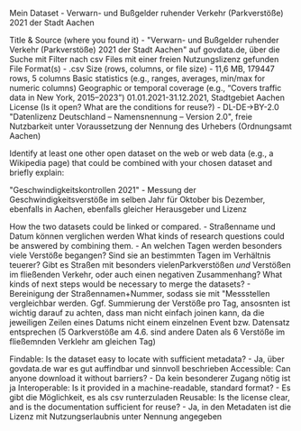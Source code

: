Mein Dataset - Verwarn- und Bußgelder ruhender Verkehr (Parkverstöße) 2021 der Stadt Aachen

Title & Source (where you found it) - "Verwarn- und Bußgelder ruhender Verkehr (Parkverstöße) 2021 der Stadt Aachen" auf govdata.de, über die Suche mit Filter nach csv Files mit einer freien Nutzungslizenz gefunden
File Format(s) - .csv
Size (rows, columns, or file size) - 11,6 MB, 179447 rows, 5 columns
Basic statistics (e.g., ranges, averages, min/max for numeric columns)
Geographic or temporal coverage (e.g., “Covers traffic data in New York, 2015–2023”) 01.01.2021-31.12.2021, Stadtgebiet Aachen
License (Is it open? What are the conditions for reuse?) - DL-DE->BY-2.0 "Datenlizenz Deutschland – Namensnennung – Version 2.0", freie Nutzbarkeit unter Voraussetzung der Nennung des Urhebers (Ordnungsamt Aachen)

Identify at least one other open dataset on the web or web data (e.g., a Wikipedia page) that could be combined with your chosen dataset and briefly explain:

"Geschwindigkeitskontrollen 2021" - Messung der Geschwindigkeitsverstöße im selben Jahr für Oktober bis Dezember, ebenfalls in Aachen, ebenfalls gleicher Herausgeber und Lizenz

How the two datasets could be linked or compared. - Straßenname und Datum können verglichen werden
What kinds of research questions could be answered by combining them. - An welchen Tagen werden besonders viele Verstöße begangen? Sind sie an bestimmten Tagen im Verhältnis teuerer? Gibt es Straßen mit besonders vielenParkverstößen *und* Verstößen im fließenden Verkehr, oder auch einen negativen Zusammenhang? 
What kinds of next steps would be necessary to merge the datasets? - Bereinigung der Straßennamen+Nummer, sodass sie mit "Messstellen vergleichbar werden. Ggf. Summierung der Verstöße pro Tag, ansosnten ist wichtig darauf zu achten, dass man nicht einfach joinen kann, da die jeweiligen Zeilen eines Datums nicht einem einzelnen Event bzw. Datensatz entsprechen (5 Oarkverstöße am 4.6. sind andere Daten als 6 Verstöße im fließemnden Verklehr am gleichen Tag)

Findable: Is the dataset easy to locate with sufficient metadata? - Ja, über govdata.de war es gut auffindbar und sinnvoll beschrieben
Accessible: Can anyone download it without barriers? - Da kein besonderer Zugang nötig ist ja
Interoperable: Is it provided in a machine-readable, standard format? - Es gibt die Möglichkeit, es als csv runterzuladen
Reusable: Is the license clear, and is the documentation sufficient for reuse? - Ja, in den Metadaten ist die Lizenz mit Nutzungserlaubnis unter Nennung angegeben
